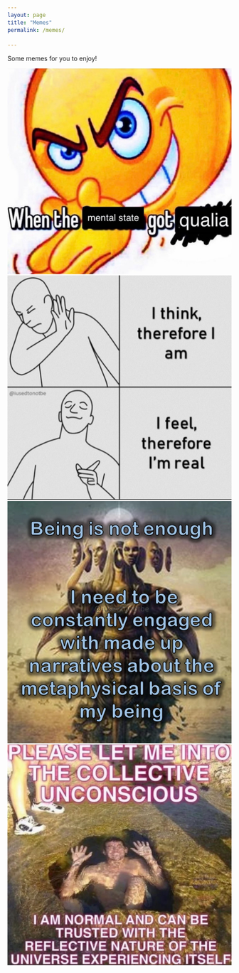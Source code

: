 ```yaml
---
layout: page
title: "Memes"
permalink: /memes/

---
```


Some memes for you to enjoy!

![Meme 1](memes/meme1.jpg)
![Meme 2](memes/meme2.jpg)
![Meme 3](memes/meme3.jpg)
![Meme 4](memes/meme4.jpg)